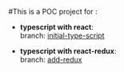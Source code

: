 #This is a POC project for :
 - **typescript with react**:  
     branch:  [initial-type-script](https://github.com/lgloredana/poc-react-and-types-script-master/tree/initial-type-script)
    
 - **typescript with react-redux**:  
    branch: [add-redux](https://github.com/lgloredana/poc-react-and-types-script-master/tree/add-redux)